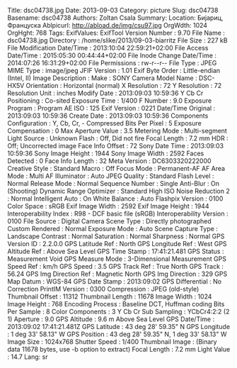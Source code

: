 Title: dsc04738.jpg
Date: 2013-09-03
Category: picture
Slug: dsc04738
Basename: dsc04738
Authors: Zoltan Csala
Summary:
Location: Бијариц, Француска
Ablpicurl: http://abload.de/img/csu97.jpg
OrgWdth: 1024
OrgHght: 768
Tags:
ExifValues: ExifTool Version Number : 9.70
            File Name : dsc04738.jpg
            Directory : /home/slike/2013/09-03-biarritz
            File Size : 227 kB
            File Modification Date/Time : 2013:10:04 22:59:21+02:00
            File Access Date/Time : 2015:05:30 00:44:44+02:00
            File Inode Change Date/Time : 2014:07:26 16:31:29+02:00
            File Permissions : rw-r--r--
            File Type : JPEG
            MIME Type : image/jpeg
            JFIF Version : 1.01
            Exif Byte Order : Little-endian (Intel, II)
            Image Description :
            Make : SONY
            Camera Model Name : DSC-HX5V
            Orientation : Horizontal (normal)
            X Resolution : 72
            Y Resolution : 72
            Resolution Unit : inches
            Modify Date : 2013:09:03 10:59:36
            Y Cb Cr Positioning : Co-sited
            Exposure Time : 1/400
            F Number : 9.0
            Exposure Program : Program AE
            ISO : 125
            Exif Version : 0221
            Date/Time Original : 2013:09:03 10:59:36
            Create Date : 2013:09:03 10:59:36
            Components Configuration : Y, Cb, Cr, -
            Compressed Bits Per Pixel : 5
            Exposure Compensation : 0
            Max Aperture Value : 3.5
            Metering Mode : Multi-segment
            Light Source : Unknown
            Flash : Off, Did not fire
            Focal Length : 7.2 mm
            HDR : Off; Uncorrected image
            Face Info Offset : 72
            Sony Date Time : 2013:09:03 10:59:36
            Sony Image Height : 1944
            Sony Image Width : 2592
            Faces Detected : 0
            Face Info Length : 32
            Meta Version : DC6303320222000
            Creative Style : Standard
            Macro : Off
            Focus Mode : Permanent-AF
            AF Area Mode : Multi
            AF Illuminator : Auto
            JPEG Quality : Standard
            Flash Level : Normal
            Release Mode : Normal
            Sequence Number : Single
            Anti-Blur : On (Shooting)
            Dynamic Range Optimizer : Standard
            High ISO Noise Reduction 2 : Normal
            Intelligent Auto : On
            White Balance : Auto
            Flashpix Version : 0100
            Color Space : sRGB
            Exif Image Width : 2592
            Exif Image Height : 1944
            Interoperability Index : R98 - DCF basic file (sRGB)
            Interoperability Version : 0100
            File Source : Digital Camera
            Scene Type : Directly photographed
            Custom Rendered : Normal
            Exposure Mode : Auto
            Scene Capture Type : Landscape
            Contrast : Normal
            Saturation : Normal
            Sharpness : Normal
            GPS Version ID : 2.2.0.0
            GPS Latitude Ref : North
            GPS Longitude Ref : West
            GPS Altitude Ref : Above Sea Level
            GPS Time Stamp : 17:41:21.481
            GPS Status : Measurement Void
            GPS Measure Mode : 3-Dimensional Measurement
            GPS Speed Ref : km/h
            GPS Speed : 3.5
            GPS Track Ref : True North
            GPS Track : 56.24
            GPS Img Direction Ref : Magnetic North
            GPS Img Direction : 329
            GPS Map Datum : WGS-84
            GPS Date Stamp : 2013:09:02
            GPS Differential : No Correction
            PrintIM Version : 0300
            Compression : JPEG (old-style)
            Thumbnail Offset : 11312
            Thumbnail Length : 11678
            Image Width : 1024
            Image Height : 768
            Encoding Process : Baseline DCT, Huffman coding
            Bits Per Sample : 8
            Color Components : 3
            Y Cb Cr Sub Sampling : YCbCr4:2:2 (2 1)
            Aperture : 9.0
            GPS Altitude : 9.6 m Above Sea Level
            GPS Date/Time : 2013:09:02 17:41:21.481Z
            GPS Latitude : 43 deg 28' 59.35" N
            GPS Longitude : 1 deg 33' 58.13" W
            GPS Position : 43 deg 28' 59.35" N, 1 deg 33' 58.13" W
            Image Size : 1024x768
            Shutter Speed : 1/400
            Thumbnail Image : (Binary data 11678 bytes, use -b option to extract)
            Focal Length : 7.2 mm
            Light Value : 14.7
Lang: sr

